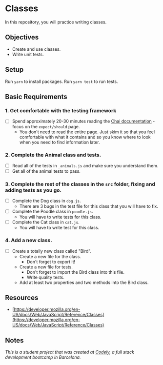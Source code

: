 # Classes

In this repository, you will practice writing classes.

## Objectives

  - Create and use classes.
  - Write unit tests.

## Setup

Run `yarn` to install packages.
Run `yarn test` to run tests.

## Basic Requirements

### 1. Get comfortable with the testing framework
  - [ ] Spend approximately 20-30 minutes reading the [Chai documentation](https://www.chaijs.com/api/bdd/) - focus on the `expect/should` page.
    - You don't need to read the entire page. Just skim it so that you feel comfortable with what it contains and so you know where to look when you need to find information later.

### 2. Complete the Animal class and tests.
  - [ ] Read all of the tests in `_animals.js` and make sure you understand them.
  - [ ] Get all of the animal tests to pass.

### 3. Complete the rest of the classes in the `src` folder, fixing and adding tests as you go.
  - [ ] Complete the Dog class in `dog.js`.
    - There are 3 bugs in the test file for this class that you will have to fix.
  - [ ] Complete the Poodle class in `poodle.js`.
    - You will have to write tests for this class.
  - [ ] Complete the Cat class in `cat.js`.
    - You will have to write test for this class.

### 4. Add a new class.
  - [ ] Create a totally new class called "Bird".
    - Create a new file for the class.
      - Don't forget to export it!
    - Create a new file for tests.
      - Don't forget to import the Bird class into this file.
      - Write quality tests.
    - Add at least two properties and two methods into the Bird class.

## Resources
  - [https://developer.mozilla.org/en-US/docs/Web/JavaScript/Reference/Classes](https://developer.mozilla.org/en-US/docs/Web/JavaScript/Reference/Classes)

## Notes
_This is a student project that was created at [Codely](http://codely.tech), a full stack development bootcamp in Barcelona._
